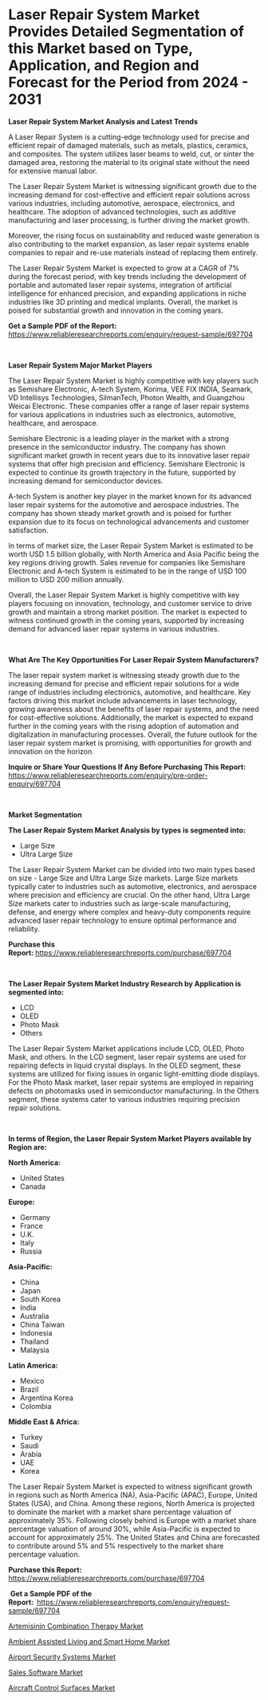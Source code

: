 <p><h1>Laser Repair System Market Provides Detailed Segmentation of this Market based on Type, Application, and Region and Forecast for the Period from 2024 - 2031</h1></p><p><strong>Laser Repair System Market Analysis and Latest Trends</strong></p>
<p><p>A Laser Repair System is a cutting-edge technology used for precise and efficient repair of damaged materials, such as metals, plastics, ceramics, and composites. The system utilizes laser beams to weld, cut, or sinter the damaged area, restoring the material to its original state without the need for extensive manual labor.</p><p>The Laser Repair System Market is witnessing significant growth due to the increasing demand for cost-effective and efficient repair solutions across various industries, including automotive, aerospace, electronics, and healthcare. The adoption of advanced technologies, such as additive manufacturing and laser processing, is further driving the market growth.</p><p>Moreover, the rising focus on sustainability and reduced waste generation is also contributing to the market expansion, as laser repair systems enable companies to repair and re-use materials instead of replacing them entirely.</p><p>The Laser Repair System Market is expected to grow at a CAGR of 7% during the forecast period, with key trends including the development of portable and automated laser repair systems, integration of artificial intelligence for enhanced precision, and expanding applications in niche industries like 3D printing and medical implants. Overall, the market is poised for substantial growth and innovation in the coming years.</p></p>
<p><strong>Get a Sample PDF of the Report:&nbsp;</strong> <a href="https://www.reliableresearchreports.com/enquiry/request-sample/697704">https://www.reliableresearchreports.com/enquiry/request-sample/697704</a></p>
<p>&nbsp;</p>
<p><strong>Laser Repair System Major Market Players</strong></p>
<p><p>The Laser Repair System Market is highly competitive with key players such as Semishare Electronic, A-tech System, Korima, VEE FIX INDIA, Seamark, VD Intellisys Technologies, SilmanTech, Photon Wealth, and Guangzhou Weicai Electronic. These companies offer a range of laser repair systems for various applications in industries such as electronics, automotive, healthcare, and aerospace.</p><p>Semishare Electronic is a leading player in the market with a strong presence in the semiconductor industry. The company has shown significant market growth in recent years due to its innovative laser repair systems that offer high precision and efficiency. Semishare Electronic is expected to continue its growth trajectory in the future, supported by increasing demand for semiconductor devices.</p><p>A-tech System is another key player in the market known for its advanced laser repair systems for the automotive and aerospace industries. The company has shown steady market growth and is poised for further expansion due to its focus on technological advancements and customer satisfaction.</p><p>In terms of market size, the Laser Repair System Market is estimated to be worth USD 1.5 billion globally, with North America and Asia Pacific being the key regions driving growth. Sales revenue for companies like Semishare Electronic and A-tech System is estimated to be in the range of USD 100 million to USD 200 million annually.</p><p>Overall, the Laser Repair System Market is highly competitive with key players focusing on innovation, technology, and customer service to drive growth and maintain a strong market position. The market is expected to witness continued growth in the coming years, supported by increasing demand for advanced laser repair systems in various industries.</p></p>
<p>&nbsp;</p>
<p><strong>What Are The Key Opportunities For Laser Repair System Manufacturers?</strong></p>
<p><p>The laser repair system market is witnessing steady growth due to the increasing demand for precise and efficient repair solutions for a wide range of industries including electronics, automotive, and healthcare. Key factors driving this market include advancements in laser technology, growing awareness about the benefits of laser repair systems, and the need for cost-effective solutions. Additionally, the market is expected to expand further in the coming years with the rising adoption of automation and digitalization in manufacturing processes. Overall, the future outlook for the laser repair system market is promising, with opportunities for growth and innovation on the horizon.</p></p>
<p><strong>Inquire or Share Your Questions If Any Before Purchasing This Report:</strong> <a href="https://www.reliableresearchreports.com/enquiry/pre-order-enquiry/697704">https://www.reliableresearchreports.com/enquiry/pre-order-enquiry/697704</a></p>
<p>&nbsp;</p>
<p><strong>Market Segmentation</strong></p>
<p><strong>The Laser Repair System Market Analysis by types is segmented into:</strong></p>
<p><ul><li>Large Size</li><li>Ultra Large Size</li></ul></p>
<p><p>The Laser Repair System Market can be divided into two main types based on size - Large Size and Ultra Large Size markets. Large Size markets typically cater to industries such as automotive, electronics, and aerospace where precision and efficiency are crucial. On the other hand, Ultra Large Size markets cater to industries such as large-scale manufacturing, defense, and energy where complex and heavy-duty components require advanced laser repair technology to ensure optimal performance and reliability.</p></p>
<p><strong>Purchase this Report:&nbsp;</strong><a href="https://www.reliableresearchreports.com/purchase/697704">https://www.reliableresearchreports.com/purchase/697704</a></p>
<p>&nbsp;</p>
<p><strong>The Laser Repair System Market Industry Research by Application is segmented into:</strong></p>
<p><ul><li>LCD</li><li>OLED</li><li>Photo Mask</li><li>Others</li></ul></p>
<p><p>The Laser Repair System Market applications include LCD, OLED, Photo Mask, and others. In the LCD segment, laser repair systems are used for repairing defects in liquid crystal displays. In the OLED segment, these systems are utilized for fixing issues in organic light-emitting diode displays. For the Photo Mask market, laser repair systems are employed in repairing defects on photomasks used in semiconductor manufacturing. In the Others segment, these systems cater to various industries requiring precision repair solutions.</p></p>
<p>&nbsp;</p>
<p><strong>In terms of Region, the Laser Repair System Market Players available by Region are:</strong></p>
<p>
    <p> <strong> North America: </strong>
        <ul>
            <li>United States</li>
            <li>Canada</li>
        </ul>
        </p> 
    <p> <strong> Europe: </strong>
        <ul>
            <li>Germany</li>
            <li>France</li>
            <li>U.K.</li>
            <li>Italy</li>
            <li>Russia</li>
        </ul>
        </p> 
    <p> <strong> Asia-Pacific: </strong>
        <ul>
            <li>China</li>
            <li>Japan</li>
            <li>South Korea</li>
            <li>India</li>
            <li>Australia</li>
            <li>China Taiwan</li>
            <li>Indonesia</li>
            <li>Thailand</li>
            <li>Malaysia</li>
        </ul>
        </p> 
    <p> <strong> Latin America: </strong>
        <ul>
            <li>Mexico</li>
            <li>Brazil</li>
            <li>Argentina Korea</li>
            <li>Colombia</li>
        </ul>
        </p> 
    <p> <strong> Middle East & Africa: </strong>
        <ul>
            <li>Turkey</li>
            <li>Saudi</li>
            <li>Arabia</li>
            <li>UAE</li>
            <li>Korea</li>
        </ul>
    </p>
    </p>
<p><p>The Laser Repair System Market is expected to witness significant growth in regions such as North America (NA), Asia-Pacific (APAC), Europe, United States (USA), and China. Among these regions, North America is projected to dominate the market with a market share percentage valuation of approximately 35%. Following closely behind is Europe with a market share percentage valuation of around 30%, while Asia-Pacific is expected to account for approximately 25%. The United States and China are forecasted to contribute around 5% and 5% respectively to the market share percentage valuation.</p></p>
<p><strong>Purchase this Report: </strong><a href="https://www.reliableresearchreports.com/purchase/697704">https://www.reliableresearchreports.com/purchase/697704</a></p>
<p>&nbsp;<strong>Get a Sample PDF of the Report:&nbsp;&nbsp;</strong><a href="https://www.reliableresearchreports.com/enquiry/request-sample/697704">https://www.reliableresearchreports.com/enquiry/request-sample/697704</a></p>
<p><strong></strong></p>
<p><p><a href="https://medium.com/@ashleyhills1920/artemisinin-combination-therapy-market-size-reveals-the-best-marketing-channels-in-global-industry-936149b96f7f">Artemisinin Combination Therapy Market</a></p><p><a href="https://medium.com/@ashleyhills1920/analyzing-ambient-assisted-living-and-smart-home-market-global-industry-perspective-and-forecast-621378abb0d1">Ambient Assisted Living and Smart Home Market</a></p><p><a href="https://medium.com/@juansmith1961/airport-security-systems-market-competitive-analysis-market-trends-and-forecast-to-2031-b98f835850de">Airport Security Systems Market</a></p><p><a href="https://medium.com/@sarademiri71/sales-software-market-size-reveals-the-best-marketing-channels-in-global-industry-70f65c727f7e">Sales Software Market</a></p><p><a href="https://medium.com/@juansmith1961/aircraft-control-surfaces-market-trends-and-market-analysis-forecasted-for-period-2024-2031-290be2579196">Aircraft Control Surfaces Market</a></p></p>